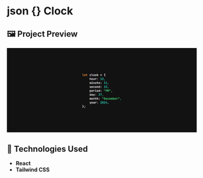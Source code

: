 # json {} Clock 



## 🖼️ Project Preview

![Project Screenshot](./src/assets/clock.png)

## 🚀 Technologies Used

- **React**
- **Tailwind CSS**

